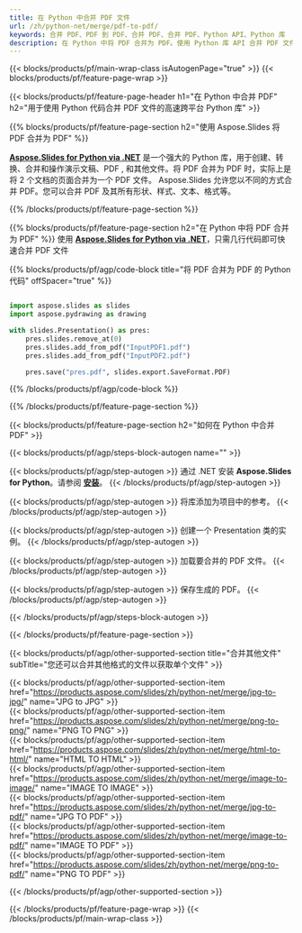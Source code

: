 ```yaml
---
title: 在 Python 中合并 PDF 文件
url: /zh/python-net/merge/pdf-to-pdf/
keywords: 合并 PDF、PDF 到 PDF、合并 PDF、合并 PDF、Python API、Python 库
description: 在 Python 中将 PDF 合并为 PDF。使用 Python 库 API 合并 PDF 文件
---
```


{{< blocks/products/pf/main-wrap-class isAutogenPage="true" >}}
{{< blocks/products/pf/feature-page-wrap >}}

{{< blocks/products/pf/feature-page-header h1="在 Python 中合并 PDF" h2="用于使用 Python 代码合并 PDF 文件的高速跨平台 Python 库" >}}

{{% blocks/products/pf/feature-page-section h2="使用 Aspose.Slides 将 PDF 合并为 PDF" %}}

[**Aspose.Slides for Python via .NET**](https://products.aspose.com/slides/zh/python-net/) 是一个强大的 Python 库，用于创建、转换、合并和操作演示文稿、PDF , 和其他文件。将 PDF 合并为 PDF 时，实际上是将 2 个文档的页面合并为一个 PDF 文件。 Aspose.Slides 允许您以不同的方式合并 PDF。您可以合并 PDF 及其所有形状、样式、文本、格式等。

{{% /blocks/products/pf/feature-page-section %}}




{{% blocks/products/pf/feature-page-section  h2="在 Python 中将 PDF 合并为 PDF" %}}
使用 [**Aspose.Slides for Python via .NET**](https://products.aspose.com/slides/zh/python-net/)，只需几行代码即可快速合并 PDF 文件

{{% blocks/products/pf/agp/code-block title="将 PDF 合并为 PDF 的 Python 代码" offSpacer="true" %}}
```python

import aspose.slides as slides
import aspose.pydrawing as drawing

with slides.Presentation() as pres:
    pres.slides.remove_at(0)
    pres.slides.add_from_pdf("InputPDF1.pdf")
    pres.slides.add_from_pdf("InputPDF2.pdf")

    pres.save("pres.pdf", slides.export.SaveFormat.PDF)
```
{{% /blocks/products/pf/agp/code-block %}}

{{% /blocks/products/pf/feature-page-section %}}




{{< blocks/products/pf/feature-page-section  h2="如何在 Python 中合并 PDF" >}}


{{< blocks/products/pf/agp/steps-block-autogen name="" >}}


{{< blocks/products/pf/agp/step-autogen >}}
通过 .NET 安装 **Aspose.Slides for Python**。请参阅 [**安装**](https://docs.aspose.com/slides/python-net/installation/)。
{{< /blocks/products/pf/agp/step-autogen >}}

{{< blocks/products/pf/agp/step-autogen >}}
将库添加为项目中的参考。
{{< /blocks/products/pf/agp/step-autogen >}}

{{< blocks/products/pf/agp/step-autogen >}}
创建一个 Presentation 类的实例。
{{< /blocks/products/pf/agp/step-autogen >}}

{{< blocks/products/pf/agp/step-autogen >}}
加载要合并的 PDF 文件。
{{< /blocks/products/pf/agp/step-autogen >}}

{{< blocks/products/pf/agp/step-autogen >}}
保存生成的 PDF。
{{< /blocks/products/pf/agp/step-autogen >}}


{{< /blocks/products/pf/agp/steps-block-autogen >}}


{{< /blocks/products/pf/feature-page-section >}}




{{< blocks/products/pf/agp/other-supported-section title="合并其他文件" subTitle="您还可以合并其他格式的文件以获取单个文件" >}}

{{< blocks/products/pf/agp/other-supported-section-item href="https://products.aspose.com/slides/zh/python-net/merge/jpg-to-jpg/" name="JPG to JPG" >}}  
{{< blocks/products/pf/agp/other-supported-section-item href="https://products.aspose.com/slides/zh/python-net/merge/png-to-png/" name="PNG TO PNG" >}}  
{{< blocks/products/pf/agp/other-supported-section-item href="https://products.aspose.com/slides/zh/python-net/merge/html-to-html/" name="HTML TO HTML" >}}  
{{< blocks/products/pf/agp/other-supported-section-item href="https://products.aspose.com/slides/zh/python-net/merge/image-to-image/" name="IMAGE TO IMAGE" >}}  
{{< blocks/products/pf/agp/other-supported-section-item href="https://products.aspose.com/slides/zh/python-net/merge/jpg-to-pdf/" name="JPG TO PDF" >}}  
{{< blocks/products/pf/agp/other-supported-section-item href="https://products.aspose.com/slides/zh/python-net/merge/image-to-pdf/" name="IMAGE TO PDF" >}}  
{{< blocks/products/pf/agp/other-supported-section-item href="https://products.aspose.com/slides/zh/python-net/merge/png-to-pdf/" name="PNG TO PDF" >}}  
  


{{< /blocks/products/pf/agp/other-supported-section >}}

{{< /blocks/products/pf/feature-page-wrap >}}
{{< /blocks/products/pf/main-wrap-class >}}